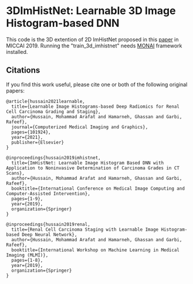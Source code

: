 # 3DImHistNet: Learnable 3D Image Histogram-based DNN

This code is the 3D extention of 2D ImHistNet proposed in this [paper](http://ece.ubc.ca/~bisicl/papers/mahmiccai19.pdf) in MICCAI 2019. Running the "train_3d_imhistnet" needs [MONAI](https://github.com/Project-MONAI/MONAI) framework installed.


## Citations
If you find this work useful, please cite one or both of the following original papers:

```
@article{hussain2021learnable,
  title={Learnable Image Histograms-based Deep Radiomics for Renal Cell Carcinoma Grading and Staging},
  author={Hussain, Mohammad Arafat and Hamarneh, Ghassan and Garbi, Rafeef},
  journal={Computerized Medical Imaging and Graphics},
  pages={101924},
  year={2021},
  publisher={Elsevier}
}
```

```
@inproceedings{hussain2019imhistnet,
  title={ImHistNet: Learnable Image Histogram Based DNN with Application to Noninvasive Determination of Carcinoma Grades in CT Scans},
  author={Hussain, Mohammad Arafat and Hamarneh, Ghassan and Garbi, Rafeef},
  booktitle={International Conference on Medical Image Computing and Computer-Assisted Intervention},
  pages={1-9},
  year={2019},
  organization={Springer}
}
```

```
@inproceedings{hussain2019renal,
  title={Renal Cell Carcinoma Staging with Learnable Image Histogram-based Deep Neural Network},
  author={Hussain, Mohammad Arafat and Hamarneh, Ghassan and Garbi, Rafeef},
  booktitle={International Workshop on Machine Learning in Medical Imaging (MLMI)},
  pages={1-8},
  year={2019},
  organization={Springer}
}
```
